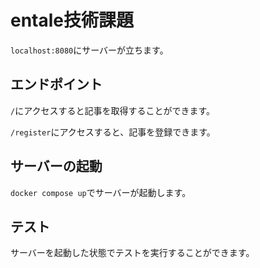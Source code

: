 # entale技術課題

`localhost:8080`にサーバーが立ちます。

## エンドポイント

`/`にアクセスすると記事を取得することができます。

`/register`にアクセスすると、記事を登録できます。

## サーバーの起動
`docker compose up`でサーバーが起動します。

## テスト
サーバーを起動した状態でテストを実行することができます。